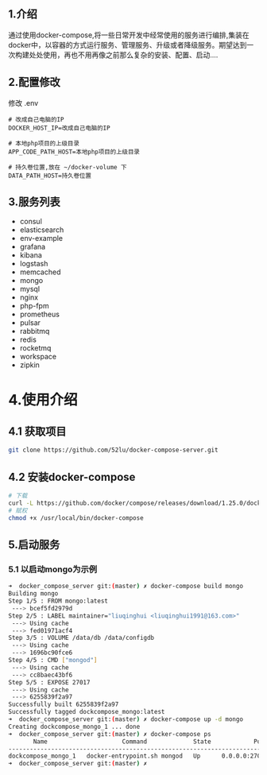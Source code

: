 ## 1.介绍
通过使用docker-compose,将一些日常开发中经常使用的服务进行编排,集装在docker中，以容器的方式运行服务、管理服务、升级或者降级服务。期望达到一次构建处处使用，再也不用再像之前那么复杂的安装、配置、启动....

## 2.配置修改

修改 .env
```shell script
# 改成自己电脑的IP
DOCKER_HOST_IP=改成自己电脑的IP

# 本地php项目的上级目录
APP_CODE_PATH_HOST=本地php项目的上级目录

# 持久卷位置,放在 ~/docker-volume 下
DATA_PATH_HOST=持久卷位置
```

## 3.服务列表
- consul
- elasticsearch
- env-example
- grafana
- kibana
- logstash
- memcached
- mongo
- mysql
- nginx
- php-fpm
- prometheus
- pulsar
- rabbitmq
- redis
- rocketmq
- workspace
- zipkin

# 4.使用介绍
## 4.1 获取项目
```bash
git clone https://github.com/52lu/docker-compose-server.git
```
## 4.2 安装docker-compose
```bash
# 下载
curl -L https://github.com/docker/compose/releases/download/1.25.0/docker-compose-`uname -s`-`uname -m` -o /usr/local/bin/docker-compose
# 赋权
chmod +x /usr/local/bin/docker-compose
```

## 5.启动服务

### 5.1 以启动mongo为示例
```bash
➜  docker_compose_server git:(master) ✗ docker-compose build mongo
Building mongo
Step 1/5 : FROM mongo:latest
 ---> bcef5fd2979d
Step 2/5 : LABEL maintainer="liuqinghui <liuqinghui1991@163.com>"
 ---> Using cache
 ---> fed01971acf4
Step 3/5 : VOLUME /data/db /data/configdb
 ---> Using cache
 ---> 1696bc90fce6
Step 4/5 : CMD ["mongod"]
 ---> Using cache
 ---> cc8baec43bf6
Step 5/5 : EXPOSE 27017
 ---> Using cache
 ---> 6255839f2a97
Successfully built 6255839f2a97
Successfully tagged dockcompose_mongo:latest
➜  docker_compose_server git:(master) ✗ docker-compose up -d mongo
Creating dockcompose_mongo_1 ... done
➜  docker_compose_server git:(master) ✗ docker-compose ps
       Name                     Command             State            Ports
------------------------------------------------------------------------------------
dockcompose_mongo_1   docker-entrypoint.sh mongod   Up      0.0.0.0:27017->27017/tcp
➜  docker_compose_server git:(master) ✗
```
